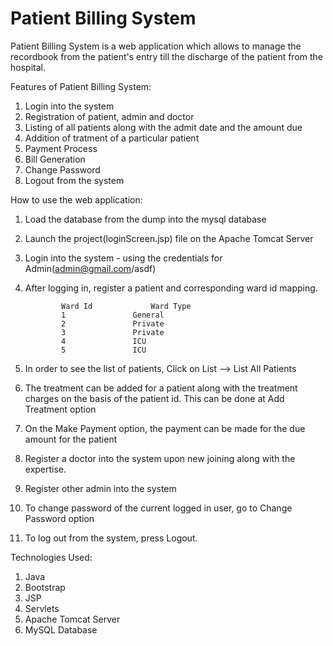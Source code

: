 # Patient Billing System

Patient Billing System is a web application which allows to manage the recordbook from the patient's entry till the discharge of the patient from the hospital.

Features of Patient Billing System:
1.	Login into the system
2.	Registration of patient, admin and doctor
3.  Listing of all patients along with the admit date and the amount due
4.	Addition of tratment of a particular patient
5.	Payment Process
6.	Bill Generation
7.	Change Password
8.	Logout from the system

How to use the web application:
1.	Load the database from the dump into the mysql database
2.	Launch the project(loginScreen.jsp) file on the Apache Tomcat Server
3.	Login into the system - using the credentials for Admin(admin@gmail.com/asdf)
4.	After logging in, register a patient and corresponding ward id mapping.

				Ward Id				Ward Type
				1				General
				2				Private
				3				Private
				4				ICU
				5				ICU
5.	In order to see the list of patients, Click on List --> List All Patients
6.	The treatment can be added for a patient along with the treatment charges on the basis of the patient id. This can be done at Add Treatment option
7.	On the Make Payment option, the payment can be made for the due amount for the patient
8.	Register a doctor into the system upon new joining along with the expertise.
9.	Register other admin into the system
10.	To change password of the current logged in user, go to Change Password option
11.	To log out from the system, press Logout.
	
Technologies Used:
1.	Java
2.	Bootstrap
3.	JSP
4.	Servlets
5.	Apache Tomcat Server
6.	MySQL Database
